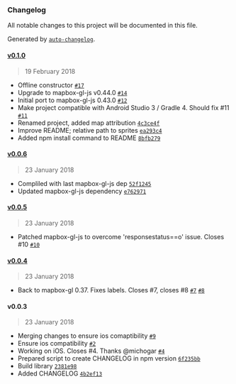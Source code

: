 ### Changelog
All notable changes to this project will be documented in this file.

Generated by [`auto-changelog`](https://github.com/CookPete/auto-changelog).

#### [v0.1.0](https://github.com/oscarfonts/mapbox-gl-cordova-offline/compare/v0.0.6...v0.1.0)
> 19 February 2018
- Offline constructor [`#17`](https://github.com/oscarfonts/mapbox-gl-cordova-offline/pull/17)
- Upgrade to mapbox-gl-js v0.44.0 [`#14`](https://github.com/oscarfonts/mapbox-gl-cordova-offline/pull/14)
- Initial port to mapbox-gl-js 0.43.0 [`#12`](https://github.com/oscarfonts/mapbox-gl-cordova-offline/pull/12)
- Make project compatible with Android Studio 3 / Gradle 4. Should fix #11 [`#11`](https://github.com/oscarfonts/mapbox-gl-cordova-offline/issues/11)
- Renamed project, added map attribution [`4c3ce4f`](https://github.com/oscarfonts/mapbox-gl-cordova-offline/commit/4c3ce4f8f4e45b7e49c514363769a57ba71999d6)
- Improve README; relative path to sprites [`ea293c4`](https://github.com/oscarfonts/mapbox-gl-cordova-offline/commit/ea293c48cfb89fdf941e181895733c652ac80c1c)
- Added npm install command to README [`8bfb279`](https://github.com/oscarfonts/mapbox-gl-cordova-offline/commit/8bfb2793a1f5e8c77812d01b9337a41f79a13f0c)

#### [v0.0.6](https://github.com/oscarfonts/mapbox-gl-cordova-offline/compare/v0.0.5...v0.0.6)
> 23 January 2018
- Compliled with last mapbox-gl-js dep [`52f1245`](https://github.com/oscarfonts/mapbox-gl-cordova-offline/commit/52f1245cf62b5228f2e7c20f08788e43a5b73023)
- Updated mapbox-gl-js dependency [`e762971`](https://github.com/oscarfonts/mapbox-gl-cordova-offline/commit/e762971da351d3b672628084185df8733d450a39)

#### [v0.0.5](https://github.com/oscarfonts/mapbox-gl-cordova-offline/compare/v0.0.4...v0.0.5)
> 23 January 2018
- Patched mapbox-gl-js to overcome &#x27;responsestatus&#x3D;&#x3D;o&#x27; issue. Closes #10 [`#10`](https://github.com/oscarfonts/mapbox-gl-cordova-offline/issues/10)

#### [v0.0.4](https://github.com/oscarfonts/mapbox-gl-cordova-offline/compare/v0.0.3...v0.0.4)
> 23 January 2018
- Back to mapbox-gl 0.37. Fixes labels. Closes #7, closes #8 [`#7`](https://github.com/oscarfonts/mapbox-gl-cordova-offline/issues/7) [`#8`](https://github.com/oscarfonts/mapbox-gl-cordova-offline/issues/8)

#### v0.0.3
> 23 January 2018
- Merging changes to ensure ios comaptibility [`#9`](https://github.com/oscarfonts/mapbox-gl-cordova-offline/pull/9)
- Ensure ios compatibility [`#2`](https://github.com/oscarfonts/mapbox-gl-cordova-offline/pull/2)
- Working on iOS. Closes #4. Thanks @michogar [`#4`](https://github.com/oscarfonts/mapbox-gl-cordova-offline/issues/4)
- Prepared script to create CHANGELOG in npm version [`6f235bb`](https://github.com/oscarfonts/mapbox-gl-cordova-offline/commit/6f235bb62605d26d31320e5aa519347eeeeb2f5e)
- Build library [`2381e98`](https://github.com/oscarfonts/mapbox-gl-cordova-offline/commit/2381e9816dddf8cde09eafb2c4e42e4b90bfd55f)
- Added CHANGELOG [`4b2ef13`](https://github.com/oscarfonts/mapbox-gl-cordova-offline/commit/4b2ef13646f216778ee04fe3b44949f18d477052)

